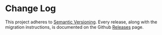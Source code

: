 # Change Log

This project adheres to [Semantic Versioning](http://semver.org/).
Every release, along with the migration instructions, is documented on the Github [Releases](https://github.com/fmbm/feathers/releases) page.
